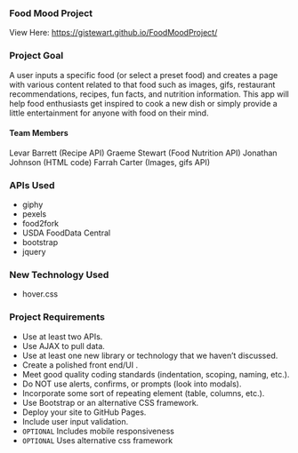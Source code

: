### Food Mood Project
View Here: https://gistewart.github.io/FoodMoodProject/

### Project Goal
A user inputs a specific food (or select a preset food) and creates a page with various content related to that food such as images, gifs, restaurant recommendations, recipes, fun facts, and nutrition information.  This app will help food enthusiasts get inspired to cook a new dish or simply provide a little entertainment for anyone with food on their mind.

#### Team Members
Levar Barrett (Recipe API)
Graeme Stewart (Food Nutrition API)
Jonathan Johnson (HTML code)
Farrah Carter (Images, gifs API)

### APIs Used
* giphy
* pexels
* food2fork
* USDA FoodData Central
* bootstrap
* jquery

### New Technology Used
* hover.css

### Project Requirements
* Use at least two APIs.
* Use AJAX to pull data.
* Use at least one new library or technology that we haven’t discussed.
* Create a polished front end/UI .
* Meet good quality coding standards (indentation, scoping, naming, etc.).
* Do NOT use alerts, confirms, or prompts (look into modals).
* Incorporate some sort of repeating element (table, columns, etc.).
* Use Bootstrap or an alternative CSS framework.
* Deploy your site to GitHub Pages.
* Include user input validation.
* `OPTIONAL` Includes mobile responsiveness
* `OPTIONAL` Uses alternative css framework
